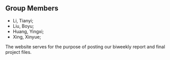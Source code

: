 ## Group Members
- Li, Tianyi;
- Liu, Boyu;
- Huang, Yingxi;
- Xing, Xinyue;


The website serves for the purpose of posting our biweekly report and final project files. 

